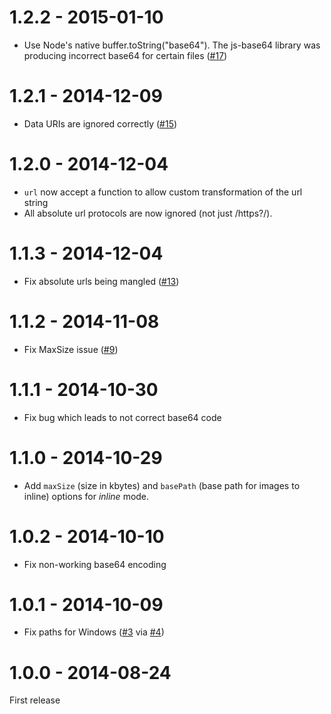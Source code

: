 # 1.2.2 - 2015-01-10

- Use Node's native buffer.toString("base64"). The js-base64 library was producing incorrect base64 for certain files ([#17](https://github.com/postcss/postcss-url/pull/17))

# 1.2.1 - 2014-12-09

- Data URIs are ignored correctly ([#15](https://github.com/postcss/postcss-url/pull/15))

# 1.2.0 - 2014-12-04

- `url` now accept a function to allow custom transformation of the url string
- All absolute url protocols are now ignored (not just /https?/).

# 1.1.3 - 2014-12-04

- Fix absolute urls being mangled ([#13](https://github.com/postcss/postcss-url/issues/13))

# 1.1.2 - 2014-11-08

- Fix MaxSize issue ([#9](https://github.com/postcss/postcss-url/issues/9))

# 1.1.1 - 2014-10-30

- Fix bug which leads to not correct base64 code

# 1.1.0 - 2014-10-29

- Add `maxSize` (size in kbytes) and `basePath` (base path for images to inline) options for _inline_ mode.

# 1.0.2 - 2014-10-10

- Fix non-working base64 encoding

# 1.0.1 - 2014-10-09

- Fix paths for Windows ([#3](https://github.com/postcss/postcss-url/issue/3) via [#4](https://github.com/postcss/postcss-url/pull/4))

# 1.0.0 - 2014-08-24

First release
